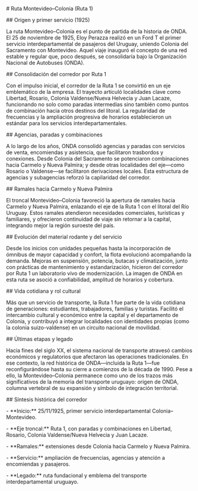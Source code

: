 \# Ruta Montevideo–Colonia (Ruta 1)



\## Origen y primer servicio (1925)

La ruta Montevideo–Colonia es el punto de partida de la historia de ONDA. El 25 de noviembre de 1925, Eloy Perazza realizó en un Ford T el primer servicio interdepartamental de pasajeros del Uruguay, uniendo Colonia del Sacramento con Montevideo. Aquel viaje inauguró el concepto de una red estable y regular que, poco después, se consolidaría bajo la Organización Nacional de Autobuses (ONDA).



\## Consolidación del corredor por Ruta 1

Con el impulso inicial, el corredor de la Ruta 1 se convirtió en un eje emblemático de la empresa. El trayecto articuló localidades clave como Libertad, Rosario, Colonia Valdense/Nueva Helvecia y Juan Lacaze, funcionando no solo como paradas intermedias sino también como puntos de combinación hacia otros destinos del litoral. La regularidad de frecuencias y la ampliación progresiva de horarios establecieron un estándar para los servicios interdepartamentales.



\## Agencias, paradas y combinaciones

A lo largo de los años, ONDA consolidó agencias y paradas con servicios de venta, encomiendas y asistencia, que facilitaron trasbordos y conexiones. Desde Colonia del Sacramento se potenciaron combinaciones hacia Carmelo y Nueva Palmira; y desde otras localidades del eje—como Rosario o Valdense—se facilitaron derivaciones locales. Esta estructura de agencias y subagencias reforzó la capilaridad del corredor.



\## Ramales hacia Carmelo y Nueva Palmira

El troncal Montevideo–Colonia favoreció la apertura de ramales hacia Carmelo y Nueva Palmira, enlazando el eje de la Ruta 1 con el litoral del Río Uruguay. Estos ramales atendieron necesidades comerciales, turísticas y familiares, y ofrecieron continuidad de viaje sin retornar a la capital, integrando mejor la región suroeste del país.



\## Evolución del material rodante y del servicio

Desde los inicios con unidades pequeñas hasta la incorporación de ómnibus de mayor capacidad y confort, la flota evolucionó acompañando la demanda. Mejoras en suspensión, potencia, butacas y climatización, junto con prácticas de mantenimiento y estandarización, hicieron del corredor por Ruta 1 un laboratorio vivo de modernización. La imagen de ONDA en esta ruta se asoció a confiabilidad, amplitud de horarios y cobertura.



\## Vida cotidiana y rol cultural

Más que un servicio de transporte, la Ruta 1 fue parte de la vida cotidiana de generaciones: estudiantes, trabajadores, familias y turistas. Facilitó el intercambio cultural y económico entre la capital y el departamento de Colonia, y contribuyó a integrar localidades con identidades propias (como la colonia suizo-valdense) en un circuito nacional de movilidad.



\## Últimas etapas y legado

Hacia fines del siglo XX, el sistema nacional de transporte atravesó cambios económicos y regulatorios que afectaron las operaciones tradicionales. En ese contexto, la red histórica de ONDA—incluida la Ruta 1—fue reconfigurándose hasta su cierre a comienzos de la década de 1990. Pese a ello, la Montevideo–Colonia permanece como uno de los trazos más significativos de la memoria del transporte uruguayo: origen de ONDA, columna vertebral de su expansión y símbolo de integración territorial.



\## Síntesis histórica del corredor

\- \*\*Inicio:\*\* 25/11/1925, primer servicio interdepartamental Colonia–Montevideo.

\- \*\*Eje troncal:\*\* Ruta 1, con paradas y combinaciones en Libertad, Rosario, Colonia Valdense/Nueva Helvecia y Juan Lacaze.

\- \*\*Ramales:\*\* extensiones desde Colonia hacia Carmelo y Nueva Palmira.

\- \*\*Servicio:\*\* ampliación de frecuencias, agencias y atención a encomiendas y pasajeros.

\- \*\*Legado:\*\* ruta fundacional y emblema del transporte interdepartamental uruguayo.

